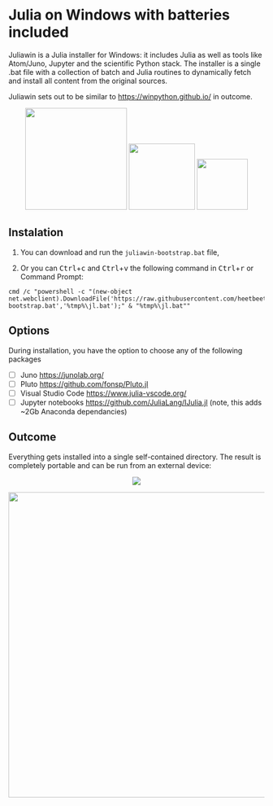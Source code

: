 # Julia on Windows with batteries included
Juliawin is a Julia installer for Windows: it includes Julia as well as tools like Atom/Juno, Jupyter and the scientific Python stack. The installer is a single .bat file with a collection of batch and Julia routines to dynamically fetch and install all content from the original sources.

Juliawin sets out to be similar to https://winpython.github.io/ in outcome.

<p align="center">
  <img src="https://upload.wikimedia.org/wikipedia/commons/thumb/1/1f/Julia_Programming_Language_Logo.svg/220px-Julia_Programming_Language_Logo.svg.png" width="200" />
  <img src="https://avatars2.githubusercontent.com/u/8275281?v=4" width="130" /> 
  <img src="https://upload.wikimedia.org/wikipedia/commons/thumb/3/38/Jupyter_logo.svg/250px-Jupyter_logo.svg.png" width="100" />
</p>

## Instalation

1. You can download and run the `juliawin-bootstrap.bat` file,

2. Or you can <kbd>Ctrl</kbd>+<kbd>c</kbd> and <kbd>Ctrl</kbd>+<kbd>v</kbd> the following command in <kbd>Ctrl</kbd>+<kbd>r</kbd> or Command Prompt:
```
cmd /c "powershell -c "(new-object net.webclient).DownloadFile('https://raw.githubusercontent.com/heetbeet/juliawin/master/juliawin-bootstrap.bat','%tmp%\jl.bat');" & "%tmp%\jl.bat""
```

## Options

During installation, you have the option to choose any of the following packages

 - [ ] Juno https://junolab.org/
 - [ ] Pluto https://github.com/fonsp/Pluto.jl
 - [ ] Visual Studio Code https://www.julia-vscode.org/
 - [ ] Jupyter notebooks https://github.com/JuliaLang/IJulia.jl (note, this adds ~2Gb Anaconda dependancies)

## Outcome

Everything gets installed into a single self-contained directory. The result is completely portable and can be run from an external device:

<p align="center">
 <img src="https://github.com/heetbeet/juliawin/raw/master/images/example-prompt.png"  /> 
</p>  
<p align="center">
<img src="https://github.com/heetbeet/juliawin/raw/master/images/example-usage.png" width="600" /> 
</p>

